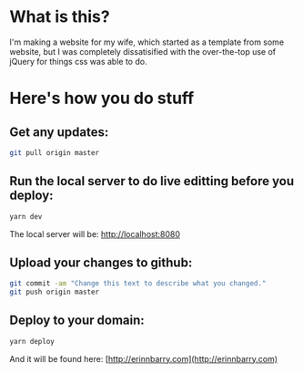 # What is this?

I'm making a website for my wife, which started as a template from some website, but I was completely dissatisified with the over-the-top use of jQuery for things css was able to do.


# Here's how you do stuff

## Get any updates:

```bash
git pull origin master
```

## Run the local server to do live editting before you deploy:

```bash
yarn dev
```

The local server will be: [http://localhost:8080](http://localhost:8080)

## Upload your changes to github:

```bash
git commit -am "Change this text to describe what you changed."
git push origin master
```

## Deploy to your domain:

```bash
yarn deploy
```

And it will be found here: [http://erinnbarry.com](http://erinnbarry.com)